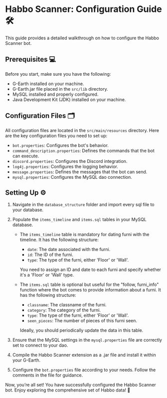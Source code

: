 # Habbo Scanner: Configuration Guide 🛠️

This guide provides a detailed walkthrough on how to configure the Habbo Scanner bot. 

## Prerequisites 💻

Before you start, make sure you have the following:

- G-Earth installed on your machine.
- G-Earth.jar file placed in the `src/lib` directory.
- MySQL installed and properly configured.
- Java Development Kit (JDK) installed on your machine.

## Configuration Files 🗂️

All configuration files are located in the `src/main/resources` directory. Here are the key configuration files you need to set up:

- `bot.properties`: Configures the bot's behavior.
- `command_description.properties`: Defines the commands that the bot can execute.
- `discord.properties`: Configures the Discord integration.
- `log4j.properties`: Configures the logging behavior.
- `message.properties`: Defines the messages that the bot can send.
- `mysql.properties`: Configures the MySQL dao connection.

## Setting Up ⚙️

1. Navigate in the `database_structure` folder and import every sql file to your database.
2. Populate the `items_timeline` and `items.sql` tables in your MySQL database. 

   - The `items_timeline` table is mandatory for dating furni with the timeline. It has the following structure:
     - `date`: The date associated with the furni.
     - `id`: The ID of the furni.
     - `type`: The type of the furni, either 'Floor' or 'Wall'.
     
     You need to assign an ID and date to each furni and specify whether it's a 'Floor' or 'Wall' type.

   - The `items.sql` table is optional but useful for the "follow, furni_info" function where the bot comes to provide information about a furni. It has the following structure:
     - `classname`: The classname of the furni.
     - `category`: The category of the furni.
     - `type`: The type of the furni, either 'Floor' or 'Wall'.
     - `seen_pieces`: The number of pieces of this furni seen.
     
     Ideally, you should periodically update the data in this table.

3. Ensure that the MySQL settings in the `mysql.properties` file are correctly set to connect to your dao.
4. Compile the Habbo Scanner extension as a .jar file and install it within your G-Earth.
5. Configure the `bot.properties` file according to your needs. Follow the comments in the file for guidance.

Now, you’re all set! You have successfully configured the Habbo Scanner bot. Enjoy exploring the comprehensive set of Habbo data! 🎉
